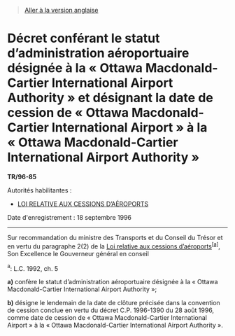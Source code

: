 > [Aller à la version anglaise](/en/Regulations/Statutory%20Instruments/96/85.md)

# Décret conférant le statut d’administration aéroportuaire désignée à la « Ottawa Macdonald-Cartier International Airport Authority » et désignant la date de cession de « Ottawa Macdonald-Cartier International Airport » à la « Ottawa Macdonald-Cartier International Airport Authority »

**TR/96-85**

Autorités habilitantes : 
- [LOI RELATIVE AUX CESSIONS D’AÉROPORTS](/fr/Lois/Lois%20du%20Canada/1992/ch.%205.md)

Date d'enregistrement : 18 septembre 1996

----------

Sur recommandation du ministre des Transports et du Conseil du Trésor et en vertu du paragraphe 2(2) de la [Loi relative aux cessions d’aéroports](/fr/Lois/Lois%20du%20Canada/1992/ch.%205.md)<sup><a href='#footnotea_f'>[a]</a></sup>, Son Excellence le Gouverneur général en conseil

<a name='footnotea_f'><sup>a</sup></a>: L.C. 1992, ch. 5<br />

**a)** confère le statut d’administration aéroportuaire désignée à la « Ottawa Macdonald-Cartier International Airport Authority »;

**b)** désigne le lendemain de la date de clôture précisée dans la convention de cession conclue en vertu du décret C.P. 1996-1390 du 28 août 1996, comme date de cession de « Ottawa Macdonald-Cartier International Airport » à la « Ottawa Macdonald-Cartier International Airport Authority ».


